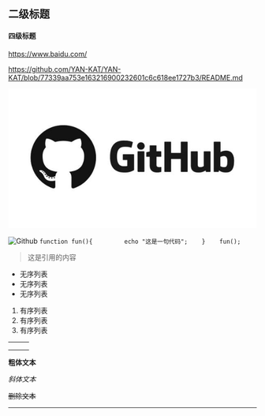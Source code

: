 
## 二级标题

#### 四级标题

<https://www.baidu.com/>

<https://github.com/YAN-KAT/YAN-KAT/blob/77339aa753e163216900232601c6c618ee1727b3/README.md>


![Github](./img.jpg)

![Github](https://images.pexels.com/photos/6096399/pexels-photo-6096399.jpeg?auto=compress&cs=tinysrgb&dpr=2&h=750&w=1260)
`function fun(){         echo "这是一句代码";    }    fun();`

> 这是引用的内容

- 无序列表
- 无序列表
- 无序列表

1. 有序列表
2. 有序列表
3. 有序列表

|      |      |      |
| ---- | ---- | ---- |
|      |      |      |
|      |      |      |
|      |      |      |



**粗体文本**

*斜体文本*

~~删除文本~~

------

